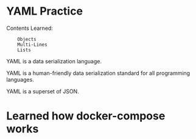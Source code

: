 # YAML Practice
Contents Learned:

        Objects
        Multi-Lines
        Lists
YAML is a data serialization language.

YAML is a human-friendly data serialization standard for all programming languages.

YAML is a superset of JSON.

# Learned how docker-compose works
